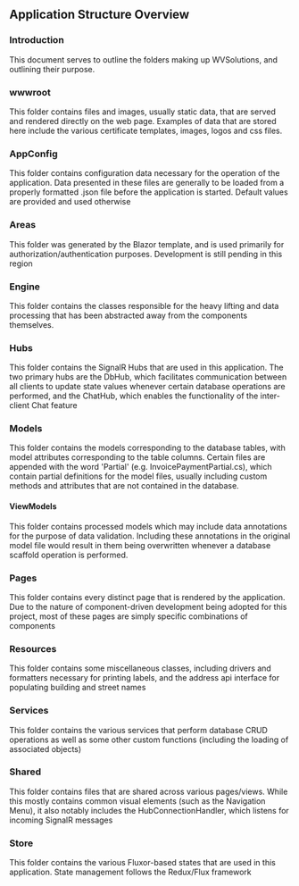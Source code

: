## Application Structure Overview

### Introduction

This document serves to outline the folders making up WVSolutions, and outlining their purpose.

### wwwroot

This folder contains files and images, usually static data, that are served and rendered directly on the web page. Examples of data that are stored here include the various certificate templates, images, logos and css files.

### AppConfig

This folder contains configuration data necessary for the operation of the application. Data presented in these files are generally to be loaded from a properly formatted .json file before the application is started. Default values are provided and used otherwise

### Areas

This folder was generated by the Blazor template, and is used primarily for authorization/authentication purposes. Development is still pending in this region

### Engine

This folder contains the classes responsible for the heavy lifting and data processing that has been abstracted away from the components themselves.

### Hubs

This folder contains the SignalR Hubs that are used in this application. The two primary hubs are the DbHub, which facilitates communication between all clients to update state values whenever certain database operations are performed, and the ChatHub, which enables the functionality of the inter-client Chat feature

### Models

This folder contains the models corresponding to the database tables, with model attributes corresponding to the table columns. Certain files are appended with the word 'Partial' (e.g. InvoicePaymentPartial.cs), which contain partial definitions for the model files, usually including custom methods and attributes that are not contained in the database.

#### ViewModels

This folder contains processed models which may include data annotations for the purpose of data validation. Including these annotations in the original model file would result in them being overwritten whenever a database scaffold operation is performed.

### Pages

This folder contains every distinct page that is rendered by the application. Due to the nature of component-driven development being adopted for this project, most of these pages are simply specific combinations of components

### Resources

This folder contains some miscellaneous classes, including drivers and formatters necessary for printing labels, and the address api interface for populating building and street names

### Services

This folder contains the various services that perform database CRUD operations as well as some other custom functions (including the loading of associated objects)

### Shared

This folder contains files that are shared across various pages/views. While this mostly contains common visual elements (such as the Navigation Menu), it also notably includes the HubConnectionHandler, which listens for incoming SignalR messages

### Store

This folder contains the various Fluxor-based states that are used in this application. State management follows the Redux/Flux framework

